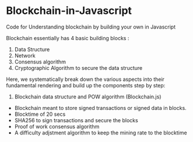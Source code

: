 # Blockchain-in-Javascript
Code for Understanding blockchain by building your own in Javascript

Blockchain essentially has 4 basic building blocks :

1. Data Structure
2. Network
3. Consensus algorithm
4. Cryptographic Algorithm to secure the data structure

Here, we systematically break down the various aspects into their fundamental rendering and build up the components step by step:

1. Blockchain data structure and POW algorithm (Blockchain.js)
  - Blockchain meant to store signed transactions or signed data in blocks.
  - Blocktime of 20 secs
  - SHA256 to sign transactions and secure the blocks
  - Proof of work consensus algorithm
  - A difficulty adjstment algorithm to keep the mining rate to the blocktime
  
